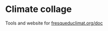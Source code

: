 # Climate collage

Tools and website for [fresqueduclimat.org/doc](https://fresqueduclimat.org/doc)
